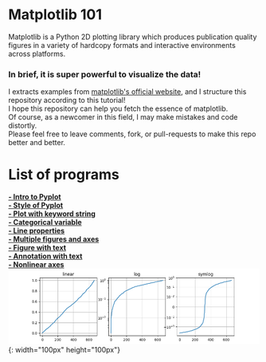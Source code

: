 # Matplotlib 101
Matplotlib is a Python 2D plotting library which produces publication quality figures in a variety of hardcopy formats and interactive environments across platforms.
### In brief, it is super powerful to visualize the data!
I extracts examples from [matplotlib's official website](https://matplotlib.org/tutorials/index.html), and I structure this repository according to this tutorial!
<br/> I hope this repository can help you fetch the essence of matplotlib.
<br/> Of course, as a newcomer in this field, I may make mistakes and code distortly. 
<br/> Please feel free to leave comments, fork, or pull-requests to make this repo better and better.

# List of programs

[**- Intro to Pyplot**](https://github.com/Hung-Yun/Matplotlib-101/blob/master/Intro_to_Pyplot.py)
<br/> [**- Style of Pyplot**](https://github.com/Hung-Yun/Matplotlib-101/blob/master/Style_of_Pyplot.py)
<br/> [**- Plot with keyword string**](https://github.com/Hung-Yun/Matplotlib-101/blob/master/Plot_with_keyword_strings.py)
<br/> [**- Categorical variable**](https://github.com/Hung-Yun/Matplotlib-101/blob/master/Categorical_variable.py)
<br/> [**- Line properties**](https://github.com/Hung-Yun/Matplotlib-101/blob/master/Line_properties.py)
<br/> [**- Multiple figures and axes**](https://github.com/Hung-Yun/Matplotlib-101/blob/master/Multiple_figures_and_axes.py)
<br/> [**- Figure with text**](https://github.com/Hung-Yun/Matplotlib-101/blob/master/Figure_with_text.py)
<br/> [**- Annotation with text**](https://github.com/Hung-Yun/Matplotlib-101/blob/master/Annotation_with_text.py)
<br/> [**- Nonlinear axes**](https://github.com/Hung-Yun/Matplotlib-101/blob/master/Nonlinear_axes.py)
<br/> ![image](https://github.com/Hung-Yun/Matplotlib-101/blob/master/Nonlinear_axes.png){: width="100px" height="100px"}
